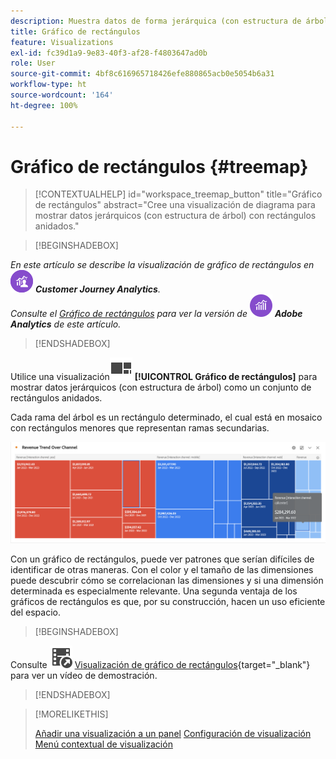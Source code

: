 ```yaml
---
description: Muestra datos de forma jerárquica (con estructura de árbol) como un conjunto de rectángulos anidados.
title: Gráfico de rectángulos
feature: Visualizations
exl-id: fc39d1a9-9e83-40f3-af28-f4803647ad0b
role: User
source-git-commit: 4bf8c616965718426efe880865acb0e5054b6a31
workflow-type: ht
source-wordcount: '164'
ht-degree: 100%

---
```


# Gráfico de rectángulos {#treemap}

<!-- markdownlint-disable MD034 -->

>[!CONTEXTUALHELP]
>id="workspace_treemap_button"
>title="Gráfico de rectángulos"
>abstract="Cree una visualización de diagrama para mostrar datos jerárquicos (con estructura de árbol) con rectángulos anidados."

<!-- markdownlint-enable MD034 -->


>[!BEGINSHADEBOX]

_En este artículo se describe la visualización de gráfico de rectángulos en_ ![CustomerJourneyAnalytics](/help/assets/icons/CustomerJourneyAnalytics.svg) _**Customer Journey Analytics**._<br/>_Consulte el [Gráfico de rectángulos](https://experienceleague.adobe.com/es/docs/analytics/analyze/analysis-workspace/visualizations/treemap) para ver la versión de_ ![AdobeAnalytics](/help/assets/icons/AdobeAnalytics.svg) _**Adobe Analytics** de este artículo._

>[!ENDSHADEBOX]


Utilice una visualización![GraphTree](/help/assets/icons/GraphTree.svg) **[!UICONTROL Gráfico de rectángulos]** para mostrar datos jerárquicos (con estructura de árbol) como un conjunto de rectángulos anidados.

Cada rama del árbol es un rectángulo determinado, el cual está en mosaico con rectángulos menores que representan ramas secundarias.

![Ejemplo de gráfico de rectángulos que muestra mosaicos de rectángulos más pequeños que representan ramas secundarias.](assets/treemap.png)

Con un gráfico de rectángulos, puede ver patrones que serían difíciles de identificar de otras maneras. Con el color y el tamaño de las dimensiones puede descubrir cómo se correlacionan las dimensiones y si una dimensión determinada es especialmente relevante. Una segunda ventaja de los gráficos de rectángulos es que, por su construcción, hacen un uso eficiente del espacio.


>[!BEGINSHADEBOX]

Consulte ![VideoCheckedOut](/help/assets/icons/VideoCheckedOut.svg) [Visualización de gráfico de rectángulos](https://video.tv.adobe.com/v/3416853/?quality=12&learn=on&captions=spa){target="_blank"} para ver un vídeo de demostración.

>[!ENDSHADEBOX]


>[!MORELIKETHIS]
>
>[Añadir una visualización a un panel](/help/analysis-workspace/visualizations/freeform-analysis-visualizations.md#add-visualizations-to-a-panel)
>[Configuración de visualización](/help/analysis-workspace/visualizations/freeform-analysis-visualizations.md#settings)
>[Menú contextual de visualización ](/help/analysis-workspace/visualizations/freeform-analysis-visualizations.md#context-menu)
>


